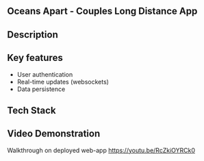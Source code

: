 ## Oceans Apart - Couples Long Distance App

## Description

## Key features
- User authentication
- Real-time updates (websockets)
- Data persistence

## Tech Stack

## Video Demonstration
Walkthrough on deployed web-app
https://youtu.be/RcZkiOYRCk0
